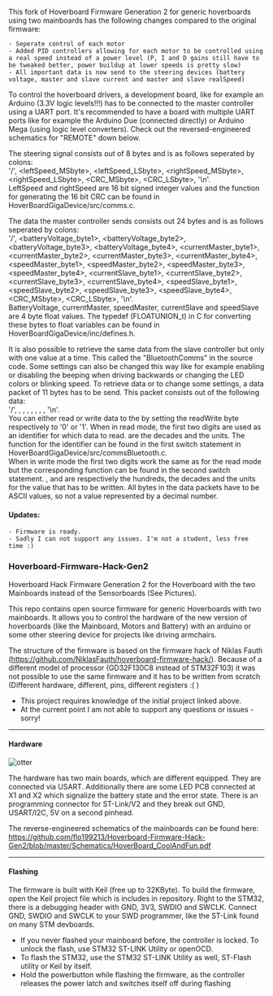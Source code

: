 This fork of Hoverboard Firmware Generation 2 for generic hoverboards using two mainboards has the following changes compared to the original firmware:
````
- Seperate control of each motor
- Added PID controllers allowing for each motor to be controlled using a real speed instead of a power level (P, I and D gains still have to be tweaked better, power buildup at lower speeds is pretty slow)
- All important data is now send to the steering devices (battery voltage, master and slave current and master and slave realSpeed)
````

To control the hoverboard drivers, a development board, like for example an Arduino (3.3V logic levels!!!) has to be connected to the master controller using a UART port. It's recommended to have a board with multiple UART ports like for example the Arduino Due (connected directly) or Arduino Mega (using logic level converters). Check out the reversed-engineered schematics for "REMOTE" down below. 

The steering signal consists out of 8 bytes and is as follows seperated by colons:   
'/', <leftSpeed_MSbyte>, <leftSpeed_LSbyte>, <rightSpeed_MSbyte>, <rightSpeed_LSbyte>, <CRC_MSbyte>, <CRC_LSbyte>, '\n'.   
LeftSpeed and rightSpeed are 16 bit signed integer values and the function for generating the 16 bit CRC can be found in HoverBoardGigaDevice/src/comms.c.

The data the master controller sends consists out 24 bytes and is as follows seperated by colons:   
'/', <batteryVoltage_byte1>, <batteryVoltage_byte2>, <batteryVoltage_byte3>, <batteryVoltage_byte4>, <currentMaster_byte1>, <currentMaster_byte2>, <currentMaster_byte3>, <currentMaster_byte4>, <speedMaster_byte1>, <speedMaster_byte2>, <speedMaster_byte3>, <speedMaster_byte4>, <currentSlave_byte1>, <currentSlave_byte2>, <currentSlave_byte3>, <currentSlave_byte4>, <speedSlave_byte1>, <speedSlave_byte2>, <speedSlave_byte3>, <speedSlave_byte4>, <CRC_MSbyte>, <CRC_LSbyte>, '\n'.   
BatteryVoltage, currentMaster, speedMaster, currentSlave and speedSlave are 4 byte float values. The typedef (FLOATUNION_t) in C for converting these bytes to float variables can be found in HoverBoardGigaDevice/inc/defines.h. 

It is also possible to retrieve the same data from the slave controller but only with one value at a time. This called the "BluetoothComms" in the source code. Some settings can also be changed this way like for example enabling or disabling the beeping when driving backwards or changing the LED colors or blinking speed. To retrieve data or to change some settings, a data packet of 11 bytes has to be send. This packet consists out of the following data:  
'/', <digit1>, <digit2>, <readWrite>, <sign>, <digit3>, <digit4>, <digit5>, '\n'.  
You can either read or write data to the by setting the readWrite byte respectively to '0' or '1'. When in read mode, the first two digits are used as an identifier for which data to read. <digit1> are the decades and <digit2> the units. The function for the identifier can be found in the first switch statement in HoverBoardGigaDevice/src/commsBluetooth.c.   
When in write mode the first two digits work the same as for the read mode but the corresponding function can be found in the second switch statement. <digit3>, <digit4> and <digit5> are respectively the hundreds, the decades and the units for the value that has to be written. 
All bytes in the data packets have to be ASCII values, so not a value represented by a decimal number.

#### Updates:
````
- Firmware is ready.
- Sadly I can not support any issues. I'm not a student, less free time :)
````

### Hoverboard-Firmware-Hack-Gen2

Hoverboard Hack Firmware Generation 2 for the Hoverboard with the two Mainboards instead of the Sensorboards (See Pictures).

This repo contains open source firmware for generic Hoverboards with two mainboards. It allows you to control the hardware of the new version of hoverboards (like the Mainboard, Motors and Battery) with an arduino or some other steering device for projects like driving armchairs.

The structure of the firmware is based on the firmware hack of Niklas Fauth (https://github.com/NiklasFauth/hoverboard-firmware-hack/). Because of a different model of processor (GD32F130C8 instead of STM32F103) it was not possible to use the same firmware and it has to be written from scratch (Different hardware, different, pins, different registers :( )

- This project requires knowledge of the initial project linked above.
- At the current point I am not able to support any questions or issues - sorry!

---

#### Hardware
![otter](https://github.com/flo199213/Hoverboard-Firmware-Hack-Gen2/blob/master/Hardware_Overview_small.png)

The hardware has two main boards, which are different equipped. They are connected via USART. Additionally there are some LED PCB connected at X1 and X2 which signalize the battery state and the error state. There is an programming connector for ST-Link/V2 and they break out GND, USART/I2C, 5V on a second pinhead.

The reverse-engineered schematics of the mainboards can be found here:
https://github.com/flo199213/Hoverboard-Firmware-Hack-Gen2/blob/master/Schematics/HoverBoard_CoolAndFun.pdf


---

#### Flashing
The firmware is built with Keil (free up to 32KByte). To build the firmware, open the Keil project file which is includes in repository. Right to the STM32, there is a debugging header with GND, 3V3, SWDIO and SWCLK. Connect GND, SWDIO and SWCLK to your SWD programmer, like the ST-Link found on many STM devboards.

- If you never flashed your mainboard before, the controller is locked. To unlock the flash, use STM32 ST-LINK Utility or openOCD.
- To flash the STM32, use the STM32 ST-LINK Utility as well, ST-Flash utility or Keil by itself.
- Hold the powerbutton while flashing the firmware, as the controller releases the power latch and switches itself off during flashing

